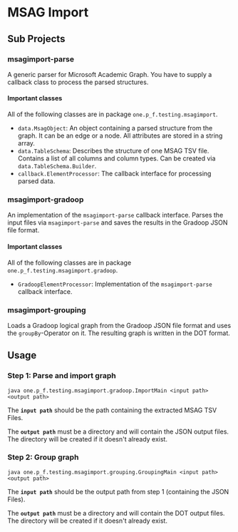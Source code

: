 # MSAG Import
## Sub Projects
### msagimport-parse
A generic parser for Microsoft Academic Graph. You have to supply a callback class to process the parsed structures.

#### Important classes
All of the following classes are in package `one.p_f.testing.msagimport`.
* `data.MsagObject`: An object containing a parsed structure from the graph. It can be an edge or a node. All attributes are stored in a string array.
* `data.TableSchema`: Describes the structure of one MSAG TSV file. Contains a list of all columns and column types. Can be created via `data.TableSchema.Builder`.
* `callback.ElementProcessor`: The callback interface for processing parsed data.

### msagimport-gradoop
An implementation of the `msagimport-parse` callback interface. Parses the input files via `msagimport-parse` and saves the results in the Gradoop JSON file format.

#### Important classes
All of the following classes are in package `one.p_f.testing.msagimport.gradoop`.
* `GradoopElementProcessor`: Implementation of the `msagimport-parse` callback interface.

### msagimport-grouping
Loads a Gradoop logical graph from the Gradoop JSON file format and uses the `groupBy`-Operator on it. The resulting graph is written in the DOT format.

## Usage
### Step 1: Parse and import graph
```
java one.p_f.testing.msagimport.gradoop.ImportMain <input path> <output path>
```
The **`input path`** should be the path containing the extracted MSAG TSV Files.

The **`output path`** must be a directory and will contain the JSON output files. The directory will be created if it doesn't already exist.

### Step 2: Group graph
```
java one.p_f.testing.msagimport.grouping.GroupingMain <input path> <output path>
```
The **`input path`** should be the output path from step 1 (containing the JSON Files).

The **`output path`** must be a directory and will contain the DOT output files. The directory will be created if it doesn't already exist.